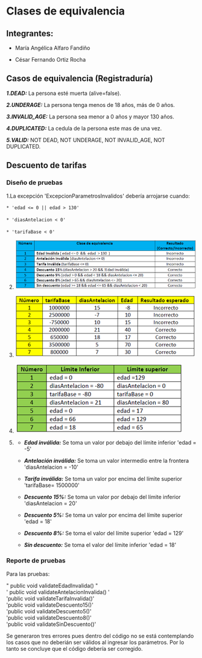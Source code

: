 ﻿# Clases de equivalencia

## Integrantes:

* María Angélica Alfaro Fandiño

* César Fernando Ortiz Rocha

## Casos de equivalencia (Registraduría)

***1.DEAD:*** La persona esté muerta (alive=false).
 
***2.UNDERAGE:*** La persona tenga menos de 18 años, más de 0 años.
 
***3.INVALID_AGE:*** La persona sea menor a 0 años y mayor 130 años.
 
***4.DUPLICATED:*** La cedula de la persona este mas de una vez.
 
***5.VALID:*** NOT DEAD, NOT UNDERAGE, NOT INVALID_AGE, NOT DUPLICATED.

## Descuento de tarifas

### Diseño de pruebas

1.La excepción 'ExcepcionParametrosInvalidos' debería arrojarse cuando:

	* 'edad <= 0 || edad > 130'

	* 'diasAntelacion < 0'

	* 'tarifaBase < 0'

2. ![](https://github.com/Angelica-Alfaro/Lab3-CVDS/blob/master/Anexo/Tabla2.PNG)

3. ![](https://github.com/Angelica-Alfaro/Lab3-CVDS/blob/master/Anexo/Tabla3.PNG)

4. ![](https://github.com/Angelica-Alfaro/Lab3-CVDS/blob/master/Anexo/Tabla4.PNG)

5.   * ***Edad inválida:*** Se toma un valor por debajo del límite inferior 'edad = -5'

     * ***Antelación inválida:*** Se toma un valor intermedio entre la frontera 'diasAntelacion = -10'

     * ***Tarifa inválida:*** Se toma un valor por encima del límite superior 'tarifaBase= 1500000'

     * ***Descuento 15%:*** Se toma un valor por debajo del límite inferior 'diasAntelacion = 20'

     * ***Descuento 5%:*** Se toma un valor por encima del límite superior 'edad = 18'

     * ***Descuento 8%:*** Se toma el valor del límite superior 'edad = 129'

     * ***Sin descuento:*** Se toma el valor del límite inferior 'edad = 18'

### Reporte de pruebas

Para las pruebas:

" public void validateEdadInvalida() "\
' public void validateAntelacionInvalida() '\
'public void validateTarifaInvalida()'\
'public void validateDescuento15()'\
'public void validateDescuento5()'\
'public void validateDescuento8()'\
'public void validateSinDescuento()'

Se generaron tres errores pues dentro del código no se está contemplando los casos que no deberián ser válidos al ingresar los parámetros.
Por lo tanto se concluye que el código debería ser corregido.

	
	


